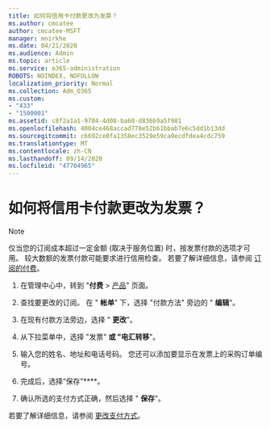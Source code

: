 ```yaml
---
title: 如何将信用卡付款更改为发票？
ms.author: cmcatee
author: cmcatee-MSFT
manager: mnirkhe
ms.date: 04/21/2020
ms.audience: Admin
ms.topic: article
ms.service: o365-administration
ROBOTS: NOINDEX, NOFOLLOW
localization_priority: Normal
ms.collection: Adm_O365
ms.custom:
- "433"
- "1500001"
ms.assetid: c8f2a1a1-9704-4d08-ba60-d836b9a5f981
ms.openlocfilehash: 4004ce468accad778e52b61bbab7e6c5dd1b13dd
ms.sourcegitcommit: c6692ce0fa1358ec3529e59ca0ecdfdea4cdc759
ms.translationtype: MT
ms.contentlocale: zh-CN
ms.lasthandoff: 09/14/2020
ms.locfileid: "47704965"
---
```

# <a name="how-do-i-change-from-credit-card-payments-to-invoice"></a>如何将信用卡付款更改为发票？

> [!NOTE]
> 仅当您的订阅成本超过一定金额 (取决于服务位置) 时，按发票付款的选项才可用。 较大数额的发票付款可能要求进行信用检查。 若要了解详细信息，请参阅 [订阅的付费](https://docs.microsoft.com/microsoft-365/commerce/billing-and-payments/pay-for-your-subscription)。

1. 在管理中心中，转到 "**付费**  >  [产品](https://go.microsoft.com/fwlink/p/?linkid=842054)" 页面。

2. 查找要更改的订阅。 在 " **帐单**" 下，选择 "付款方法" 旁边的 " **编辑**"。

3. 在现有付款方法旁边，选择 " **更改**"。

4. 从下拉菜单中，选择 "发票" **或 "电汇转移**"。

5. 输入您的姓名、地址和电话号码。 您还可以添加要显示在发票上的采购订单编号。

6. 完成后，选择“保存”****。

7. 确认所选的支付方式正确，然后选择 " **保存**"。

若要了解详细信息，请参阅 [更改支付方式](https://docs.microsoft.com/microsoft-365/commerce/billing-and-payments/change-payment-method)。
